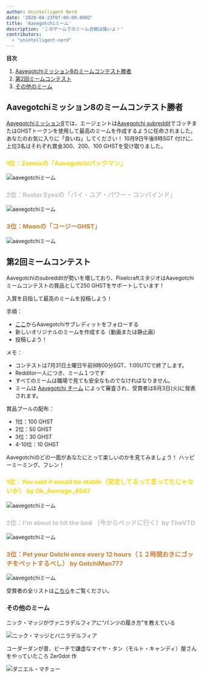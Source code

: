 ```yaml
---
author: Unintelligent Nerd
date: '2020-04-23T07:00:00.000Z'
title: 'Aavegotchiミーム'
description: 'このゲームでのミーム合戦は強いよ！'
contributors:
  - "unintelligent-nerd"
---
```


<div class="contentsBox">

**目次**

<ol>
<li><a href=#aavegotchi-mission-8-meme-contest-winners>Aavegotchiミッション8のミームコンテスト勝者</a></li>
<li><a href=#2nd-meme-contest>第2回ミームコンテスト</a></li>
<li><a href=#miscellaneous-memes>その他のミーム</a></li>
</ol>

</div>

## Aavegotchiミッション8のミームコンテスト勝者

[Aavegotchiミッション8](/missions)では、エージェントは[Aavegotchi subreddit](https://www.reddit.com/r/Aavegotchi/)でゴッチまたはGHSTトークンを使用して最高のミームを作成するように任命されました。 あなたのお気に入りに「良いね」してください！ 10月9日午後8時SGT 付けに、上位3名はそれぞれ賞金300、200、100 GHSTを受け取りました。

### <span style="color:gold">1位：Zemusの「Aavegotchiパックマン」</span>

<img class="bodyImage" src="/memes/AavegotchiPACMAN.jpg" alt = "aavegotchiミーム" />

### <span style="color:silver">2位：Raster Eyesの「バイ・ユア・パワー・コンバインド」</span>

<img class="bodyImage" src="/memes/byyourpowerscombined.png" alt = "aavegotchiミーム" />

### <span style="color:#cd7f32">3位：Moonの「コージーGHST」</span>

<img class="bodyImage" src="/memes/CozyGHST.jpg" alt = "aavegotchiミーム" />

## 第2回ミームコンテスト

Aavegotchiのsubredditが勢いを増しており、PixelcraftスタジオはAavegotchi ミームコンテストの賞品として250 GHSTをサポートしています！

入賞を目指して最高のミームを投稿しよう！

手順：
* [ここ](https://www.reddit.com/r/Aavegotchi/)からAavegotchiサブレディットをフォローする
* 新しいオリジナルのミームを作成する（動画または静止画）
* 投稿しよう！

メモ：
* コンテストは7月31日土曜日午前9時00分SGT、1:00UTCで終了します。
* Redditor一人につき、ミーム１つです
* すべてのミームは職場で見ても安全なものでなければなりません。
* ミームは [Aavegotchi チーム](/team) によって審査され、受賞者は8月3日(火)に発表されます。

賞品プールの配布：

* 1位：100 GHST
* 2位：50 GHST
* 3位：30 GHST
* 4-10位：10 GHST

Aavegotchiのどの一面があなたにとって楽しいのかを見てみましょう！ ハッピーミーミング、フレン！

### <span style="color:gold">1位：You said it would be stable（安定してるって言ってたじゃないか） by Ok_Average_4947</span>

<img class="bodyImage" src="/memes/you-said-it-would-be-stable.jpg" alt = "aavegotchiミーム" />

### <span style="color:silver">2位：I'm about to hit the bed （今からペッドに行く）by TheVTD</span>

<img class="bodyImage" src="/memes/im-about-to-hit-the-bed.jpg" alt = "aavegotchiミーム" />

### <span style="color:#cd7f32">3位：Pet your Gotchi once every 12 hours（１２時間おきにゴッチをペットするべし） by GotchiMan777</span>

<img class="bodyImage" src="/memes/pet-gotchi.png" alt = "aavegotchiミーム" />

受賞者の全リストは[こちら](https://www.reddit.com/r/Aavegotchi/comments/oxieux/winners_of_the_meme_contest/)をご覧ください。

### その他のミーム

ニック・マッジがヴァニラデルフィアに“パンツの履き方”を教えている

<img class="bodyImage" src="/memes/nickmudgeandvan.png" alt = "ニック・マッジとバニラデルフィア" />

コーダーダンが昔、ビーチで謙虚なマイヤ・タン（モルト・キャンディ）屋さんをやっていたころ Zer0dot 作

<img class="bodyImage" src="/memes/daniel-mathieu-maiyatang.png" alt = "ダニエル・マチュー" />